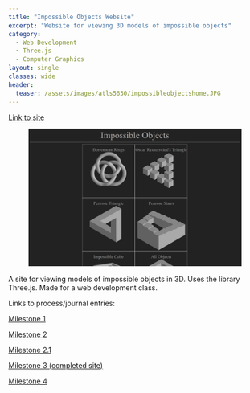 ```yaml
---
title: "Impossible Objects Website"
excerpt: "Website for viewing 3D models of impossible objects"
category:
  - Web Development
  - Three.js
  - Computer Graphics
layout: single
classes: wide
header:
  teaser: /assets/images/atls5630/impossibleobjectshome.JPG
---
```


[Link to site](https://creative.colorado.edu/~myco6347/fwd/Projects/Project1/)

<figure class="align-center">
	<a href="/assets/images/atls5630/impossibleobjectshome.JPG"><img src="/assets/images/atls5630/impossibleobjectshome.JPG"></a>
  <figcaption></figcaption>
</figure>

A site for viewing models of impossible objects in 3D. Uses the library Three.js. Made for a web development class.

Links to process/journal entries:

[Milestone 1](/atls5630/2021-09-30-project-1-1/)

[Milestone 2](/atls5630/2021-10-07-project-1-2/)

[Milestone 2.1](/atls5630/2021-10-10-project-1-2-1/)

[Milestone 3 (completed site)](https://creative.colorado.edu/~myco6347/fwd/Projects/Project1/)

[Milestone 4](/atls5630/2021-10-26-project-1-4/)
